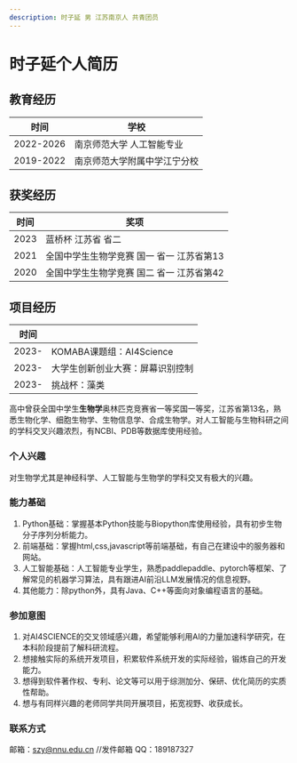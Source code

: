 ```yaml
---
description: 时子延 男 江苏南京人 共青团员
---
```


# 时子延个人简历

## 教育经历

| 时间        | 学校             |
| --------- | -------------- |
| 2022-2026 | 南京师范大学 人工智能专业  |
| 2019-2022 | 南京师范大学附属中学江宁分校 |

## 获奖经历

| 时间   | 奖项                      |
| ---- | ----------------------- |
| 2023 | 蓝桥杯 江苏省 省二              |
| 2021 | 全国中学生生物学竞赛 国一 省一 江苏省第13 |
| 2020 | 全国中学生生物学竞赛 国二 省一 江苏省第42 |

## 项目经历

| 时间    |                      |
| ----- | -------------------- |
| 2023- | KOMABA课题组：AI4Science |
| 2023- | 大学生创新创业大赛：屏幕识别控制     |
| 2023- | 挑战杯：藻类               |



高中曾获全国中学生**生物学**奥林匹克竞赛省一等奖国一等奖，江苏省第13名，熟悉生物化学、细胞生物学、生物信息学、合成生物学。对人工智能与生物科研之间的学科交叉兴趣浓烈，有NCBI、PDB等数据库使用经验。

### 个人兴趣

对生物学尤其是神经科学、人工智能与生物学的学科交叉有极大的兴趣。

### 能力基础

1. Python基础：掌握基本Python技能与Biopython库使用经验，具有初步生物分子序列分析能力。
2. 前端基础：掌握html,css,javascript等前端基础，有自己在建设中的服务器和网站。
3. 人工智能基础：人工智能专业学生，熟悉paddlepaddle、pytorch等框架、了解常见的机器学习算法，具有跟进AI前沿LLM发展情况的信息视野。
4. 其他能力：除python外，具有Java、C++等面向对象编程语言的基础。

### 参加意图

1. 对AI4SCIENCE的交叉领域感兴趣，希望能够利用AI的力量加速科学研究，在本科阶段提前了解科研流程。
2. 想接触实际的系统开发项目，积累软件系统开发的实际经验，锻炼自己的开发能力。
3. 想得到软件著作权、专利、论文等可以用于综测加分、保研、优化简历的实质性帮助。
4. 想与有同样兴趣的老师同学共同开展项目，拓宽视野、收获成长。

### 联系方式

邮箱：szy@nnu.edu.cn //发件邮箱 QQ：189187327
